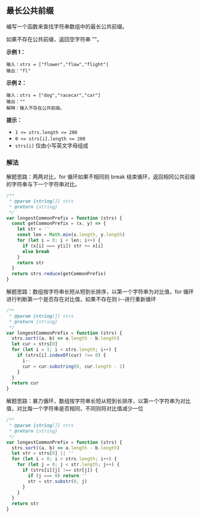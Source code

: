 ## 最长公共前缀

编写一个函数来查找字符串数组中的最长公共前缀。

如果不存在公共前缀，返回空字符串 ""。

**示例 1：**

```
输入：strs = ["flower","flow","flight"]
输出："fl"
```

**示例 2：**

```
输入：strs = ["dog","racecar","car"]
输出：""
解释：输入不存在公共前缀。
```

**提示：**

- `1 <= strs.length <= 200`
- `0 <= strs[i].length <= 200`
- `strs[i]` 仅由小写英文字母组成

### 解法

解题思路：两两对比，for 循环如果不相同则 break 结束循环，返回相同公共前缀的字符串与下一个字符串对比。

```js
/**
 * @param {string[]} strs
 * @return {string}
 */
var longestCommonPrefix = function (strs) {
  const getCommonPrefix = (x, y) => {
    let str = ''
    const len = Math.min(x.length, y.length)
    for (let i = 0; i < len; i++) {
      if (x[i] === y[i]) str += x[i]
      else break
    }
    return str
  }
  return strs.reduce(getCommonPrefix)
}
```

解题思路：数组按字符串长短从短到长排序，以第一个字符串为对比值，for 循环进行判断第一个是否存在对比值，如果不存在则 i--进行重新循环

```js
/**
 * @param {string[]} strs
 * @return {string}
 */
var longestCommonPrefix = function (strs) {
  strs.sort((a, b) => a.length - b.length)
  let cur = strs[0]
  for (let i = 1; i < strs.length; i++) {
    if (strs[i].indexOf(cur) !== 0) {
      i--
      cur = cur.substring(0, cur.length - 1)
    }
  }
  return cur
}
```

解题思路：暴力循环，数组按字符串长短从短到长排序，以第一个字符串为对比值，对比每一个字符串是否相同，不同则将对比值减少一位

```js
/**
 * @param {string[]} strs
 * @return {string}
 */
var longestCommonPrefix = function (strs) {
  strs.sort((a, b) => a.length - b.length)
  let str = strs[0] || ''
  for (let i = 0; i < strs.length; i++) {
    for (let j = 0; j < str.length; j++) {
      if (strs[i][j] !== str[j]) {
        if (j === 0) return ''
        str = str.substr(0, j)
      }
    }
  }
  return str
}
```
